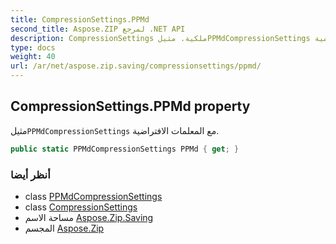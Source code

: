 ```yaml
---
title: CompressionSettings.PPMd
second_title: Aspose.ZIP لمرجع .NET API
description: CompressionSettings ملكية. مثيلPPMdCompressionSettings مع المعلمات الافتراضية.
type: docs
weight: 40
url: /ar/net/aspose.zip.saving/compressionsettings/ppmd/
---
```

## CompressionSettings.PPMd property

مثيل`PPMdCompressionSettings` مع المعلمات الافتراضية.

```csharp
public static PPMdCompressionSettings PPMd { get; }
```

### أنظر أيضا

* class [PPMdCompressionSettings](../../ppmdcompressionsettings/)
* class [CompressionSettings](../)
* مساحة الاسم [Aspose.Zip.Saving](../../compressionsettings/)
* المجسم [Aspose.Zip](../../../)


